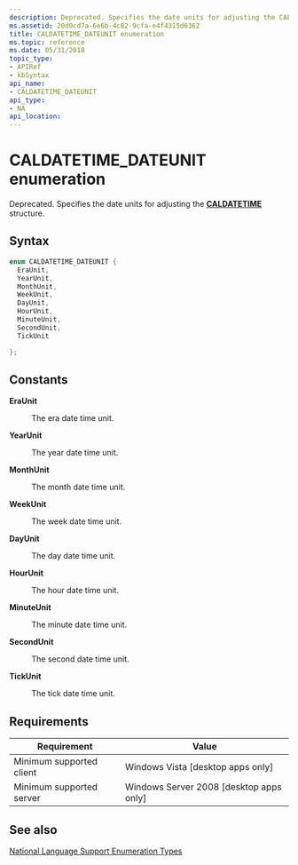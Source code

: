```yaml
---
description: Deprecated. Specifies the date units for adjusting the CALDATETIME structure.
ms.assetid: 20d0cd7a-6e6b-4c82-9cfa-e4f4315d6362
title: CALDATETIME_DATEUNIT enumeration
ms.topic: reference
ms.date: 05/31/2018
topic_type: 
- APIRef
- kbSyntax
api_name: 
- CALDATETIME_DATEUNIT
api_type: 
- NA
api_location: 
---
```


# CALDATETIME\_DATEUNIT enumeration

Deprecated. Specifies the date units for adjusting the [**CALDATETIME**](caldatetime.md) structure.

## Syntax


```C++
enum CALDATETIME_DATEUNIT {
  EraUnit, 
  YearUnit, 
  MonthUnit, 
  WeekUnit, 
  DayUnit, 
  HourUnit, 
  MinuteUnit, 
  SecondUnit, 
  TickUnit 

};
```



## Constants

<dl> <dt>

<span id="EraUnit"></span><span id="eraunit"></span><span id="ERAUNIT"></span>**EraUnit**
</dt> <dd>

The era date time unit.

</dd> <dt>

<span id="YearUnit"></span><span id="yearunit"></span><span id="YEARUNIT"></span>**YearUnit**
</dt> <dd>

The year date time unit.

</dd> <dt>

<span id="MonthUnit"></span><span id="monthunit"></span><span id="MONTHUNIT"></span>**MonthUnit**
</dt> <dd>

The month date time unit.

</dd> <dt>

<span id="WeekUnit"></span><span id="weekunit"></span><span id="WEEKUNIT"></span>**WeekUnit**
</dt> <dd>

The week date time unit.

</dd> <dt>

<span id="DayUnit"></span><span id="dayunit"></span><span id="DAYUNIT"></span>**DayUnit**
</dt> <dd>

The day date time unit.

</dd> <dt>

<span id="HourUnit"></span><span id="hourunit"></span><span id="HOURUNIT"></span>**HourUnit**
</dt> <dd>

The hour date time unit.

</dd> <dt>

<span id="MinuteUnit"></span><span id="minuteunit"></span><span id="MINUTEUNIT"></span>**MinuteUnit**
</dt> <dd>

The minute date time unit.

</dd> <dt>

<span id="SecondUnit"></span><span id="secondunit"></span><span id="SECONDUNIT"></span>**SecondUnit**
</dt> <dd>

The second date time unit.

</dd> <dt>

<span id="TickUnit"></span><span id="tickunit"></span><span id="TICKUNIT"></span>**TickUnit**
</dt> <dd>

The tick date time unit.

</dd> </dl>

## Requirements



| Requirement | Value |
|-------------------------------------|------------------------------------------------------|
| Minimum supported client<br/> | Windows Vista \[desktop apps only\]<br/>       |
| Minimum supported server<br/> | Windows Server 2008 \[desktop apps only\]<br/> |



## See also

<dl> <dt>

[National Language Support Enumeration Types](national-language-support-enumeration-types.md)
</dt> </dl>

 

 




